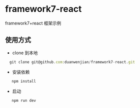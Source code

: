 # framework7-react
framework7+react 框架示例

## 使用方式
* clone 到本地<br/>
``` javaScript
  git clone git@github.com:duanwenjian/framework7-react.git
```
* 安装依赖
```javaScript
   npm install
```
* 启动
```javaScript
   npm run dev
```
  
